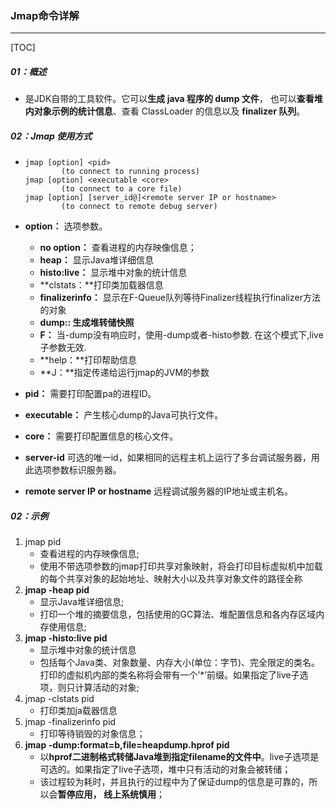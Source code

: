 ### Jmap命令详解

------

[TOC]

##### 01：概述

- 是JDK自带的工具软件。它可以**生成 java 程序的 dump 文件**， 也可以**查看堆内对象示例的统计信息**、查看 ClassLoader 的信息以及 **finalizer 队列**。


##### 02：Jmap 使用方式

- ```
  jmap [option] <pid>
          (to connect to running process)
  jmap [option] <executable <core>
          (to connect to a core file)
  jmap [option] [server_id@]<remote server IP or hostname>
          (to connect to remote debug server)
  ```

- **option：** 选项参数。

  - **no option：** 查看进程的内存映像信息；
  - **heap：** 显示Java堆详细信息
  - **histo:live：** 显示堆中对象的统计信息
  - **clstats：**打印类加载器信息
  - **finalizerinfo：** 显示在F-Queue队列等待Finalizer线程执行finalizer方法的对象
  - **dump:<dump-options>: 生成堆转储快照**
  - **F：** 当-dump没有响应时，使用-dump或者-histo参数. 在这个模式下,live子参数无效.
  - **help：**打印帮助信息
  - **J<flag>：**指定传递给运行jmap的JVM的参数

- **pid：** 需要打印配置pa的进程ID。

- **executable：** 产生核心dump的Java可执行文件。

- **core：** 需要打印配置信息的核心文件。

- **server-id** 可选的唯一id，如果相同的远程主机上运行了多台调试服务器，用此选项参数标识服务器。

- **remote server IP or hostname** 远程调试服务器的IP地址或主机名。

##### 02：示例

1. jmap pid
   - 查看进程的内存映像信息;
   - 使用不带选项参数的jmap打印共享对象映射，将会打印目标虚拟机中加载的每个共享对象的起始地址、映射大小以及共享对象文件的路径全称
2. **jmap -heap pid**
   - 显示Java堆详细信息;
   - 打印一个堆的摘要信息，包括使用的GC算法、堆配置信息和各内存区域内存使用信息;
3. **jmap -histo:live pid**
   - 显示堆中对象的统计信息
   - 包括每个Java类、对象数量、内存大小(单位：字节)、完全限定的类名。打印的虚拟机内部的类名称将会带有一个’*’前缀。如果指定了live子选项，则只计算活动的对象;
4. jmap -clstats pid
   - 打印类加ja载器信息
5. jmap -finalizerinfo pid
   - 打印等待销毁的对象信息；
6. **jmap -dump:format=b,file=heapdump.hprof pid**
   - 以**hprof二进制格式转储Java堆到指定filename的文件中**。live子选项是可选的。如果指定了live子选项，堆中只有活动的对象会被转储；
   - 该过程较为耗时，并且执行的过程中为了保证dump的信息是可靠的，所以会**暂停应用， 线上系统慎用**；



